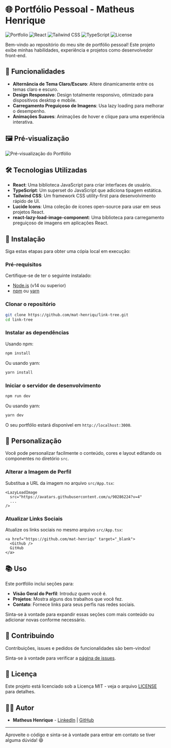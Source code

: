 # 🌐 Portfólio Pessoal - Matheus Henrique

![Portfolio](https://img.shields.io/badge/Portfolio-v1.0-blue)
![React](https://img.shields.io/badge/React-v18.2.0-%2361DAFB)
![Tailwind CSS](https://img.shields.io/badge/TailwindCSS-v3.3.0-%2338B2AC)
![TypeScript](https://img.shields.io/badge/TypeScript-v5.1.3-%233178C6)
![License](https://img.shields.io/badge/Licen%C3%A7a-MIT-green)

Bem-vindo ao repositório do meu site de portfólio pessoal! Este projeto exibe minhas habilidades, experiência e projetos como desenvolvedor front-end.

## 🚀 Funcionalidades

- **Alternância de Tema Claro/Escuro**: Altere dinamicamente entre os temas claro e escuro.
- **Design Responsivo**: Design totalmente responsivo, otimizado para dispositivos desktop e mobile.
- **Carregamento Preguiçoso de Imagens**: Usa lazy loading para melhorar o desempenho.
- **Animações Suaves**: Animações de hover e clique para uma experiência interativa.

## 🖼️ Pré-visualização

![Pré-visualização do Portfólio](https://mat-henriqu.github.io/link-tree/)

## 🛠️ Tecnologias Utilizadas

- **React**: Uma biblioteca JavaScript para criar interfaces de usuário.
- **TypeScript**: Um superset do JavaScript que adiciona tipagem estática.
- **Tailwind CSS**: Um framework CSS utility-first para desenvolvimento rápido de UI.
- **Lucide Icons**: Uma coleção de ícones open-source para usar em seus projetos React.
- **react-lazy-load-image-component**: Uma biblioteca para carregamento preguiçoso de imagens em aplicações React.

## 📄 Instalação

Siga estas etapas para obter uma cópia local em execução:

### Pré-requisitos

Certifique-se de ter o seguinte instalado:

- [Node.js](https://nodejs.org/) (v14 ou superior)
- [npm](https://www.npmjs.com/) ou [yarn](https://yarnpkg.com/)

### Clonar o repositório

```bash
git clone https://github.com/mat-henriqu/link-tree.git
cd link-tree
```

### Instalar as dependências

Usando npm:

```bash
npm install
```

Ou usando yarn:

```bash
yarn install
```

### Iniciar o servidor de desenvolvimento

```bash
npm run dev
```

Ou usando yarn:

```bash
yarn dev
```

O seu portfólio estará disponível em `http://localhost:3000`.

## 🎨 Personalização

Você pode personalizar facilmente o conteúdo, cores e layout editando os componentes no diretório `src`.

### Alterar a Imagem de Perfil

Substitua a URL da imagem no arquivo `src/App.tsx`:

```tsx
<LazyLoadImage
  src="https://avatars.githubusercontent.com/u/90286224?v=4"
  ...
/>
```

### Atualizar Links Sociais

Atualize os links sociais no mesmo arquivo `src/App.tsx`:

```tsx
<a href="https://github.com/mat-henriqu" target="_blank">
  <Github />
  GitHub
</a>
```

## 📚 Uso

Este portfólio inclui seções para:

- **Visão Geral do Perfil**: Introduz quem você é.
- **Projetos**: Mostra alguns dos trabalhos que você fez.
- **Contato**: Fornece links para seus perfis nas redes sociais.

Sinta-se à vontade para expandir essas seções com mais conteúdo ou adicionar novas conforme necessário.

## 🤝 Contribuindo

Contribuições, issues e pedidos de funcionalidades são bem-vindos!

Sinta-se à vontade para verificar a [página de issues](https://github.com/mat-henriqu/link-tree/issues).

## 📄 Licença

Este projeto está licenciado sob a Licença MIT - veja o arquivo [LICENSE](LICENSE) para detalhes.

## 🧑‍💻 Autor

- **Matheus Henrique** - [LinkedIn](https://www.linkedin.com/in/mat-henriqu/) | [GitHub](https://github.com/mat-henriqu)

---

Aproveite o código e sinta-se à vontade para entrar em contato se tiver alguma dúvida! 😄
